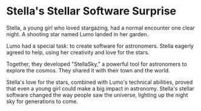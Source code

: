 # Stella's Stellar Software Surprise

Stella, a young girl who loved stargazing, had a normal encounter one clear 
night. A shooting star named Lumo landed in her garden.

Lumo had a special task: to create software for astronomers. Stella eagerly 
agreed to help, using her creativity and love for the stars.

Together, they developed "StellaSky," a powerful tool for astronomers to explore
the cosmos. They shared it with their town and the world.

Stella's love for the stars, combined with Lumo's technical abilities, proved that even a 
young girl could make a big impact in astronomy. Stella's stellar software 
changed the way people saw the universe, lighting up the night sky for 
generations to come.